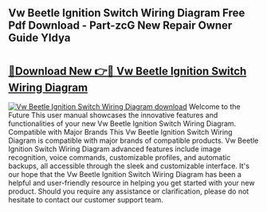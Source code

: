 ## Vw Beetle Ignition Switch Wiring Diagram Free Pdf Download - Part-zcG New Repair Owner Guide YIdya

# <h2><a href="http://dfoju2.blite.top/?on=Vw+Beetle+Ignition+Switch+Wiring+Diagram">🔗Download New 👉🔴 Vw Beetle Ignition Switch Wiring Diagram</a></h2>

[![Vw Beetle Ignition Switch Wiring Diagram download](https://i.imgur.com/lujVjoI.png)](http://dfoju2.blite.top/?on=Vw+Beetle+Ignition+Switch+Wiring+Diagram)
Welcome to the Future This user manual showcases the innovative features and functionalities of your new Vw Beetle Ignition Switch Wiring Diagram. Compatible with Major Brands This Vw Beetle Ignition Switch Wiring Diagram is compatible with major brands of compatible products. Vw Beetle Ignition Switch Wiring Diagram advanced features include image recognition, voice commands, customizable profiles, and automatic backups, all accessible through the sleek and customizable interface. It's our hope that the Vw Beetle Ignition Switch Wiring Diagram has been a helpful and user-friendly resource in helping you get started with your new product. Should you require any assistance or clarification, please do not hesitate to contact our customer support team.

